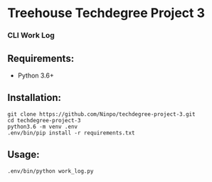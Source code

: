 # Treehouse Techdegree Project 3
### CLI Work Log

## Requirements:
- Python 3.6+

## Installation:
```
git clone https://github.com/Ninpo/techdegree-project-3.git
cd techdegree-project-3
python3.6 -m venv .env
.env/bin/pip install -r requirements.txt

```
## Usage:
```
.env/bin/python work_log.py

```
